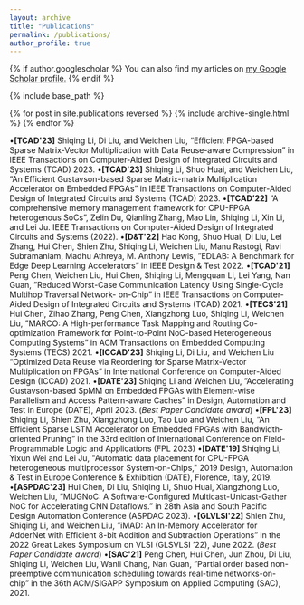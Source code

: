```yaml
---
layout: archive
title: "Publications"
permalink: /publications/
author_profile: true
---
```


{% if author.googlescholar %}
  You can also find my articles on <u><a href="{{author.googlescholar}}">my Google Scholar profile</a>.</u>
{% endif %}

{% include base_path %}

{% for post in site.publications reversed %}
  {% include archive-single.html %}
{% endfor %}

•**[TCAD'23]** Shiqing Li, Di Liu, and Weichen Liu, “Efficient FPGA-based Sparse Matrix-Vector Multiplication with Data Reuse-aware Compression”  in IEEE Transactions on Computer-Aided Design of Integrated
Circuits and Systems (TCAD) 2023.
•**[TCAD'23]** Shiqing Li, Shuo Huai, and Weichen Liu, “An Efficient Gustavson-based Sparse Matrix-matrix Multiplication Accelerator on Embedded FPGAs”  in IEEE Transactions on Computer-Aided Design of Integrated Circuits and Systems (TCAD) 2023.
•**[TCAD’22]** “A comprehensive memory management framework for CPU-FPGA heterogenous SoCs”, Zelin Du, Qianling Zhang, Mao Lin, Shiqing Li, Xin Li, and Lei Ju. IEEE Transactions on Computer-Aided Design of Integrated Circuits and Systems (2022).
•**[D&T'22]** Hao Kong, Shuo Huai, Di Liu, Lei Zhang, Hui Chen, Shien Zhu, Shiqing Li, Weichen Liu, Manu Rastogi, Ravi Subramaniam, Madhu Athreya, M. Anthony Lewis, ”EDLAB: A Benchmark for Edge Deep Learning Accelerators” in IEEE Design & Test 2022.
•**[TCAD'21]** Peng Chen, Weichen Liu, Hui Chen, Shiqing Li, Mengquan Li, Lei Yang, Nan Guan, ”Reduced Worst-Case Communication Latency Using Single-Cycle Multihop Traversal Network- on-Chip” in IEEE Transactions on Computer-Aided Design of Integrated Circuits and Systems (TCAD) 2021.
•**[TECS'21]** Hui Chen, Zihao Zhang, Peng Chen, Xiangzhong Luo, Shiqing Li, Weichen Liu, ”MARCO: A High-performance Task Mapping and Routing Co-optimization Framework for Point-to-Point NoC-based Heterogeneous Computing Systems” in ACM Transactions on Embedded Computing Systems (TECS) 2021.
•**[ICCAD'23]** Shiqing Li, Di Liu, and Weichen Liu “Optimized Data Reuse via Reordering for Sparse Matrix-Vector Multiplication on FPGAs” in International Conference on Computer-Aided Design (ICCAD) 2021.
•**[DATE'23]** Shiqing Li and Weichen Liu, ”Accelerating Gustavson-based SpMM on Embedded FPGAs with Element-wise Parallelism and Access Pattern-aware Caches” in Design, Automation and Test in Europe (DATE), April 2023. (*Best Paper Candidate award*)
•**[FPL'23]** Shiqing Li, Shien Zhu, Xiangzhong Luo, Tao Luo and Weichen Liu, “An Efficient Sparse LSTM Accelerator on Embedded FPGAs with Bandwidth-oriented Pruning” in the 33rd edition of International Conference on Field-Programmable Logic and Applications (FPL 2023)
•**[DATE'19]** Shiqing Li, Yixun Wei and Lei Ju, "Automatic data placement for CPU-FPGA heterogeneous multiprocessor System-on-Chips," 2019 Design, Automation & Test in Europe Conference & Exhibition (DATE), Florence, Italy, 2019.
•**[ASPDAC'23]** Hui Chen, Di Liu, Shiqing Li, Shuo Huai, Xiangzhong Luo, Weichen Liu, ”MUGNoC: A Software-Configured Multicast-Unicast-Gather NoC for Accelerating CNN Dataflows.” in 28th Asia and South Pacific Design Automation Conference (ASPDAC 2023).
•**[GLVLSI'22]** Shien Zhu, Shiqing Li, and Weichen Liu, ”iMAD: An In-Memory Accelerator for AdderNet with Efficient 8-bit Addition and Subtraction Operations” in the 2022 Great Lakes Symposium on VLSI (GLSVLSI ’22), June 2022. (*Best Paper Candidate award*)
•**[SAC'21]** Peng Chen, Hui Chen, Jun Zhou, Di Liu, Shiqing Li, Weichen Liu, Wanli Chang, Nan Guan, ”Partial order based non-preemptive communication scheduling towards real-time networks-on-chip” in the 36th ACM/SIGAPP Symposium on Applied Computing (SAC), 2021.


